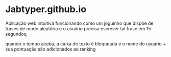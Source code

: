 # Jabtyper.github.io
Aplicação web intuitiva funcionando como um joguinho que dispõe de frases de modo aleatório e o usuário precisa escrever tal frase em 15 segundos,

quando o tempo acaba, a caixa de texto é bloqueada e o nome do usuario + sua pontuação são adicionados ao ranking

